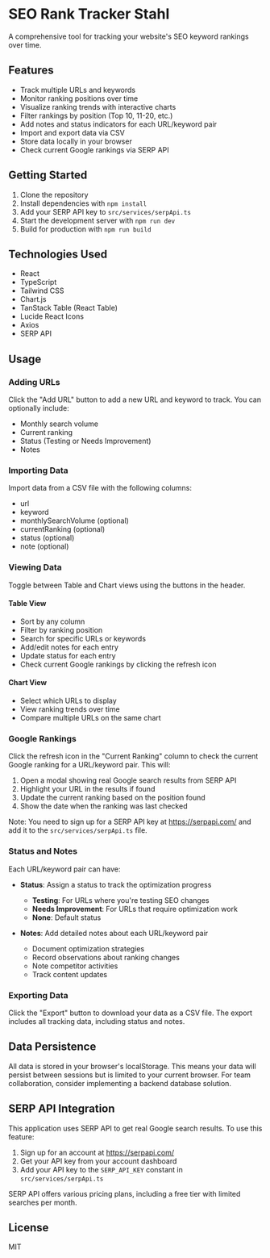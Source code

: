 # SEO Rank Tracker Stahl

A comprehensive tool for tracking your website's SEO keyword rankings over time.

## Features

- Track multiple URLs and keywords
- Monitor ranking positions over time
- Visualize ranking trends with interactive charts
- Filter rankings by position (Top 10, 11-20, etc.)
- Add notes and status indicators for each URL/keyword pair
- Import and export data via CSV
- Store data locally in your browser
- Check current Google rankings via SERP API

## Getting Started

1. Clone the repository
2. Install dependencies with `npm install`
3. Add your SERP API key to `src/services/serpApi.ts`
4. Start the development server with `npm run dev`
5. Build for production with `npm run build`

## Technologies Used

- React
- TypeScript
- Tailwind CSS
- Chart.js
- TanStack Table (React Table)
- Lucide React Icons
- Axios
- SERP API

## Usage

### Adding URLs

Click the "Add URL" button to add a new URL and keyword to track. You can optionally include:
- Monthly search volume
- Current ranking
- Status (Testing or Needs Improvement)
- Notes

### Importing Data

Import data from a CSV file with the following columns:
- url
- keyword
- monthlySearchVolume (optional)
- currentRanking (optional)
- status (optional)
- note (optional)

### Viewing Data

Toggle between Table and Chart views using the buttons in the header.

#### Table View
- Sort by any column
- Filter by ranking position
- Search for specific URLs or keywords
- Add/edit notes for each entry
- Update status for each entry
- Check current Google rankings by clicking the refresh icon

#### Chart View
- Select which URLs to display
- View ranking trends over time
- Compare multiple URLs on the same chart

### Google Rankings

Click the refresh icon in the "Current Ranking" column to check the current Google ranking for a URL/keyword pair. This will:

1. Open a modal showing real Google search results from SERP API
2. Highlight your URL in the results if found
3. Update the current ranking based on the position found
4. Show the date when the ranking was last checked

Note: You need to sign up for a SERP API key at https://serpapi.com/ and add it to the `src/services/serpApi.ts` file.

### Status and Notes

Each URL/keyword pair can have:

- **Status**: Assign a status to track the optimization progress
  - **Testing**: For URLs where you're testing SEO changes
  - **Needs Improvement**: For URLs that require optimization work
  - **None**: Default status

- **Notes**: Add detailed notes about each URL/keyword pair
  - Document optimization strategies
  - Record observations about ranking changes
  - Note competitor activities
  - Track content updates

### Exporting Data

Click the "Export" button to download your data as a CSV file. The export includes all tracking data, including status and notes.

## Data Persistence

All data is stored in your browser's localStorage. This means your data will persist between sessions but is limited to your current browser. For team collaboration, consider implementing a backend database solution.

## SERP API Integration

This application uses SERP API to get real Google search results. To use this feature:

1. Sign up for an account at https://serpapi.com/
2. Get your API key from your account dashboard
3. Add your API key to the `SERP_API_KEY` constant in `src/services/serpApi.ts`

SERP API offers various pricing plans, including a free tier with limited searches per month.

## License

MIT